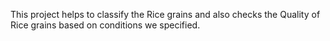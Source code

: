 
This project helps to classify the Rice grains and also checks the Quality of Rice grains based on conditions we specified.
  
